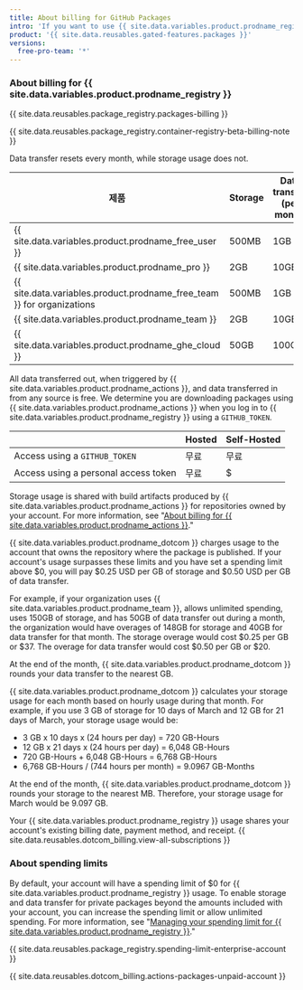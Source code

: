 ```yaml
---
title: About billing for GitHub Packages
intro: 'If you want to use {{ site.data.variables.product.prodname_registry }} beyond the storage or data transfer included in your account, you will be billed for additional usage.'
product: '{{ site.data.reusables.gated-features.packages }}'
versions:
  free-pro-team: '*'
---
```


### About billing for {{ site.data.variables.product.prodname_registry }}

{{ site.data.reusables.package_registry.packages-billing }}

{{ site.data.reusables.package_registry.container-registry-beta-billing-note }}

Data transfer resets every month, while storage usage does not.

| 제품                                                                       | Storage | Data transfer (per month) |
| ------------------------------------------------------------------------ | ------- | ------------------------- |
| {{ site.data.variables.product.prodname_free_user }}                   | 500MB   | 1GB                       |
| {{ site.data.variables.product.prodname_pro }}                           | 2GB     | 10GB                      |
| {{ site.data.variables.product.prodname_free_team }} for organizations | 500MB   | 1GB                       |
| {{ site.data.variables.product.prodname_team }}                          | 2GB     | 10GB                      |
| {{ site.data.variables.product.prodname_ghe_cloud }}                   | 50GB    | 100GB                     |

All data transferred out, when triggered by {{ site.data.variables.product.prodname_actions }}, and data transferred in from any source is free. We determine you are downloading packages using {{ site.data.variables.product.prodname_actions }} when you log in to {{ site.data.variables.product.prodname_registry }} using a `GITHUB_TOKEN`.

|                                      | Hosted | Self-Hosted |
| ------------------------------------ | ------ | ----------- |
| Access using a `GITHUB_TOKEN`        | 무료     | 무료          |
| Access using a personal access token | 무료     | $           |

Storage usage is shared with build artifacts produced by {{ site.data.variables.product.prodname_actions }} for repositories owned by your account. For more information, see "[About billing for {{ site.data.variables.product.prodname_actions }}](/github/setting-up-and-managing-billing-and-payments-on-github/about-billing-for-github-actions)."

{{ site.data.variables.product.prodname_dotcom }} charges usage to the account that owns the repository where the package is published. If your account's usage surpasses these limits and you have set a spending limit above $0, you will pay $0.25 USD per GB of storage and $0.50 USD per GB of data transfer.

For example, if your organization uses {{ site.data.variables.product.prodname_team }}, allows unlimited spending, uses 150GB of storage, and has 50GB of data transfer out during a month, the organization would have overages of 148GB for storage and 40GB for data transfer for that month. The storage overage would cost $0.25 per GB or $37. The overage for data transfer would cost $0.50 per GB or $20.

At the end of the month, {{ site.data.variables.product.prodname_dotcom }} rounds your data transfer to the nearest GB.

{{ site.data.variables.product.prodname_dotcom }} calculates your storage usage for each month based on hourly usage during that month. For example, if you use 3 GB of storage for 10 days of March and 12 GB for 21 days of March, your storage usage would be:

- 3 GB x 10 days x (24 hours per day) = 720 GB-Hours
- 12 GB x 21 days x (24 hours per day) = 6,048 GB-Hours
- 720 GB-Hours + 6,048 GB-Hours = 6,768 GB-Hours
- 6,768 GB-Hours / (744 hours per month) = 9.0967 GB-Months

At the end of the month, {{ site.data.variables.product.prodname_dotcom }} rounds your storage to the nearest MB. Therefore, your storage usage for March would be 9.097 GB.

Your {{ site.data.variables.product.prodname_registry }} usage shares your account's existing billing date, payment method, and receipt. {{ site.data.reusables.dotcom_billing.view-all-subscriptions }}

### About spending limits

By default, your account will have a spending limit of $0 for {{ site.data.variables.product.prodname_registry }} usage. To enable storage and data transfer for private packages beyond the amounts included with your account, you can increase the spending limit or allow unlimited spending. For more information, see "[Managing your spending limit for {{ site.data.variables.product.prodname_registry }}](/github/setting-up-and-managing-billing-and-payments-on-github/managing-your-spending-limit-for-github-packages)."

{{ site.data.reusables.package_registry.spending-limit-enterprise-account }}

{{ site.data.reusables.dotcom_billing.actions-packages-unpaid-account }}
